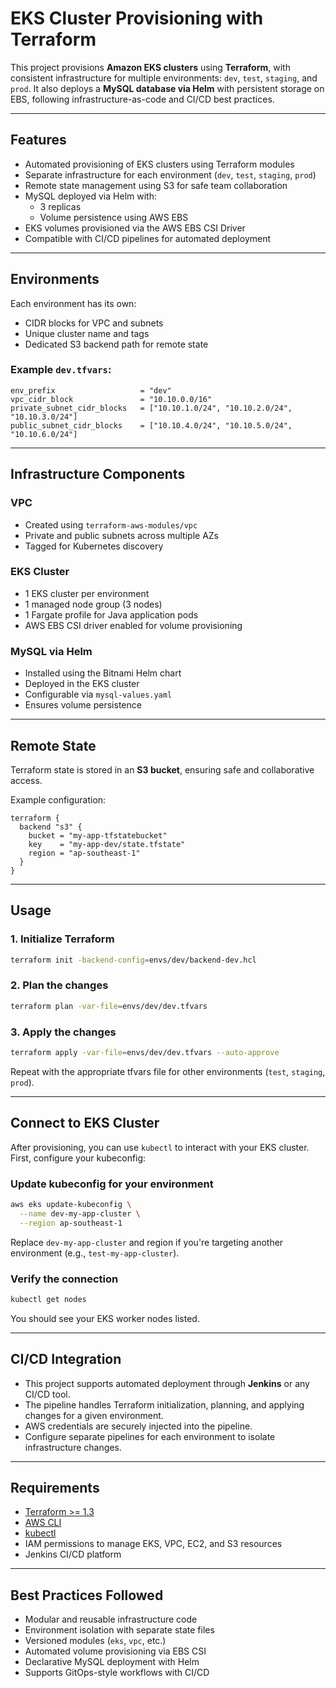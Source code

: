 # EKS Cluster Provisioning with Terraform

This project provisions **Amazon EKS clusters** using **Terraform**, with consistent infrastructure for multiple environments: `dev`, `test`, `staging`, and `prod`. It also deploys a **MySQL database via Helm** with persistent storage on EBS, following infrastructure-as-code and CI/CD best practices.

---

## Features

* Automated provisioning of EKS clusters using Terraform modules
* Separate infrastructure for each environment (`dev`, `test`, `staging`, `prod`)
* Remote state management using S3 for safe team collaboration
* MySQL deployed via Helm with:
  * 3 replicas
  * Volume persistence using AWS EBS
* EKS volumes provisioned via the AWS EBS CSI Driver
* Compatible with CI/CD pipelines for automated deployment

---

## Environments

Each environment has its own:

* CIDR blocks for VPC and subnets
* Unique cluster name and tags
* Dedicated S3 backend path for remote state

### Example `dev.tfvars`:

```hcl
env_prefix                   = "dev"
vpc_cidr_block               = "10.10.0.0/16"
private_subnet_cidr_blocks   = ["10.10.1.0/24", "10.10.2.0/24", "10.10.3.0/24"]
public_subnet_cidr_blocks    = ["10.10.4.0/24", "10.10.5.0/24", "10.10.6.0/24"]
```

---

## Infrastructure Components

### VPC

* Created using `terraform-aws-modules/vpc`
* Private and public subnets across multiple AZs
* Tagged for Kubernetes discovery

### EKS Cluster

* 1 EKS cluster per environment
* 1 managed node group (3 nodes)
* 1 Fargate profile for Java application pods
* AWS EBS CSI driver enabled for volume provisioning

### MySQL via Helm

* Installed using the Bitnami Helm chart
* Deployed in the EKS cluster
* Configurable via `mysql-values.yaml`
* Ensures volume persistence

---

## Remote State

Terraform state is stored in an **S3 bucket**, ensuring safe and collaborative access.

Example configuration:

```hcl
terraform {
  backend "s3" {
    bucket = "my-app-tfstatebucket"
    key    = "my-app-dev/state.tfstate"
    region = "ap-southeast-1"
  }
}
```

---

## Usage

### 1. Initialize Terraform

```bash
terraform init -backend-config=envs/dev/backend-dev.hcl
```

### 2. Plan the changes

```bash
terraform plan -var-file=envs/dev/dev.tfvars
```

### 3. Apply the changes

```bash
terraform apply -var-file=envs/dev/dev.tfvars --auto-approve
```

Repeat with the appropriate tfvars file for other environments (`test`, `staging`, `prod`).

---

## Connect to EKS Cluster

After provisioning, you can use `kubectl` to interact with your EKS cluster. First, configure your kubeconfig:

### Update kubeconfig for your environment

```bash
aws eks update-kubeconfig \
  --name dev-my-app-cluster \
  --region ap-southeast-1
```

Replace `dev-my-app-cluster` and region if you're targeting another environment (e.g., `test-my-app-cluster`).

### Verify the connection

```bash
kubectl get nodes
```

You should see your EKS worker nodes listed.

---

## CI/CD Integration

* This project supports automated deployment through **Jenkins** or any CI/CD tool.
* The pipeline handles Terraform initialization, planning, and applying changes for a given environment.
* AWS credentials are securely injected into the pipeline.
* Configure separate pipelines for each environment to isolate infrastructure changes.

---

## Requirements

* [Terraform >= 1.3](https://www.terraform.io/downloads)
* [AWS CLI](https://docs.aws.amazon.com/cli/latest/userguide/cli-configure-quickstart.html)
* [kubectl](https://kubernetes.io/docs/tasks/tools/)
* IAM permissions to manage EKS, VPC, EC2, and S3 resources
* Jenkins CI/CD platform

---

## Best Practices Followed

* Modular and reusable infrastructure code
* Environment isolation with separate state files
* Versioned modules (`eks`, `vpc`, etc.)
* Automated volume provisioning via EBS CSI
* Declarative MySQL deployment with Helm
* Supports GitOps-style workflows with CI/CD

